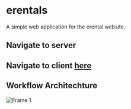 # erentals
A simple web application for the erental website.
## Navigate to server
## Navigate to client <a href="./server">here</a>
## Workflow Architechture
![Frame 1](https://user-images.githubusercontent.com/63922607/191287674-c8db79e3-0e64-4280-a0cd-33401de8b3d7.png)
